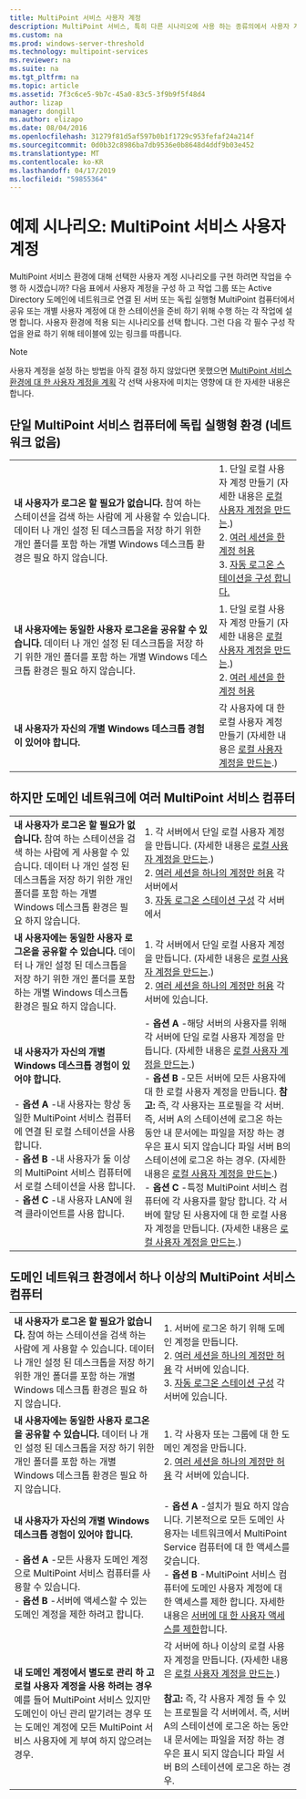 ```yaml
---
title: MultiPoint 서비스 사용자 계정
description: MultiPoint 서비스, 특히 다른 시나리오에 사용 하는 종류의에서 사용자 계정에 알아봅니다
ms.custom: na
ms.prod: windows-server-threshold
ms.technology: multipoint-services
ms.reviewer: na
ms.suite: na
ms.tgt_pltfrm: na
ms.topic: article
ms.assetid: 7f3c6ce5-9b7c-45a0-83c5-3f9b9f5f48d4
author: lizap
manager: dongill
ms.author: elizapo
ms.date: 08/04/2016
ms.openlocfilehash: 31279f81d5af597b0b1f1729c953fefaf24a214f
ms.sourcegitcommit: 0d0b32c8986ba7db9536e0b8648d4ddf9b03e452
ms.translationtype: MT
ms.contentlocale: ko-KR
ms.lasthandoff: 04/17/2019
ms.locfileid: "59855364"
---
```

# <a name="example-scenarios-multipoint-services-user-accounts"></a>예제 시나리오: MultiPoint 서비스 사용자 계정
MultiPoint 서비스 환경에 대해 선택한 사용자 계정 시나리오를 구현 하려면 작업을 수행 하 시겠습니까? 다음 표에서 사용자 계정을 구성 하 고 작업 그룹 또는 Active Directory 도메인에 네트워크로 연결 된 서버 또는 독립 실행형 MultiPoint 컴퓨터에서 공유 또는 개별 사용자 계정에 대 한 스테이션을 준비 하기 위해 수행 하는 각 작업에 설명 합니다. 사용자 환경에 적용 되는 시나리오를 선택 합니다. 그런 다음 각 필수 구성 작업을 완료 하기 위해 테이블에 있는 링크를 따릅니다.  
  
> [!NOTE]  
> 사용자 계정을 설정 하는 방법을 아직 결정 하지 않았다면 못했으면 [MultiPoint 서비스 환경에 대 한 사용자 계정을 계획](Plan-user-accounts-for-your-MultiPoint-services-environment.md) 각 선택 사용자에 미치는 영향에 대 한 자세한 내용은 합니다.  
  
## <a name="single-multipoint-services-computer-in-a-stand-alone-environment-no-network"></a>단일 MultiPoint 서비스 컴퓨터에 독립 실행형 환경 (네트워크 없음)  
  
|||  
|-|-|  
|**내 사용자가 로그온 할 필요가 없습니다.** 참여 하는 스테이션을 검색 하는 사람에 게 사용할 수 있습니다. 데이터 나 개인 설정 된 데스크톱을 저장 하기 위한 개인 폴더를 포함 하는 개별 Windows 데스크톱 환경은 필요 하지 않습니다.|1.  단일 로컬 사용자 계정 만들기 (자세한 내용은 [로컬 사용자 계정을 만드는](Create-local-user-accounts.md).)<br />2.  [여러 세션을 한 계정 허용](Allow-one-account-to-have-multiple-sessions.md)<br />3.  [자동 로그온 스테이션을 구성 합니다.](Configure-stations-for-automatic-logon.md)|  
|**내 사용자에는 동일한 사용자 로그온을 공유할 수 있습니다.** 데이터 나 개인 설정 된 데스크톱을 저장 하기 위한 개인 폴더를 포함 하는 개별 Windows 데스크톱 환경은 필요 하지 않습니다.|1.  단일 로컬 사용자 계정 만들기 (자세한 내용은 [로컬 사용자 계정을 만드는](Create-local-user-accounts.md).)<br />2.  [여러 세션을 한 계정 허용](Allow-one-account-to-have-multiple-sessions.md)|  
|**내 사용자가 자신의 개별 Windows 데스크톱 경험이 있어야 합니다.**|각 사용자에 대 한 로컬 사용자 계정 만들기 (자세한 내용은 [로컬 사용자 계정을 만드는](Create-local-user-accounts.md).)|  
  
## <a name="multiple-multipoint-services-computers-on-a-network-but-with-no-domain"></a>하지만 도메인 네트워크에 여러 MultiPoint 서비스 컴퓨터  
  
|||  
|-|-|  
|**내 사용자가 로그온 할 필요가 없습니다.** 참여 하는 스테이션을 검색 하는 사람에 게 사용할 수 있습니다. 데이터 나 개인 설정 된 데스크톱을 저장 하기 위한 개인 폴더를 포함 하는 개별 Windows 데스크톱 환경은 필요 하지 않습니다.|1.  각 서버에서 단일 로컬 사용자 계정을 만듭니다. (자세한 내용은 [로컬 사용자 계정을 만드는](Create-local-user-accounts.md).)<br />2.  [여러 세션을 하나의 계정만 허용](Allow-one-account-to-have-multiple-sessions.md) 각 서버에서<br />3.  [자동 로그온 스테이션 구성](Configure-stations-for-automatic-logon.md) 각 서버에서|  
|**내 사용자에는 동일한 사용자 로그온을 공유할 수 있습니다.** 데이터 나 개인 설정 된 데스크톱을 저장 하기 위한 개인 폴더를 포함 하는 개별 Windows 데스크톱 환경은 필요 하지 않습니다.|1.  각 서버에서 단일 로컬 사용자 계정을 만듭니다. (자세한 내용은 [로컬 사용자 계정을 만드는](Create-local-user-accounts.md).)<br />2.  [여러 세션을 하나의 계정만 허용](Allow-one-account-to-have-multiple-sessions.md) 각 서버에 있습니다.|  
|**내 사용자가 자신의 개별 Windows 데스크톱 경험이 있어야 합니다.**<br /><br />-   **옵션 A** -내 사용자는 항상 동일한 MultiPoint 서비스 컴퓨터에 연결 된 로컬 스테이션을 사용 합니다.<br />-   **옵션 B** -내 사용자가 둘 이상의 MultiPoint 서비스 컴퓨터에서 로컬 스테이션을 사용 합니다.<br />-   **옵션 C** -내 사용자 LAN에 원격 클라이언트를 사용 합니다.|-   **옵션 A** -해당 서버의 사용자를 위해 각 서버에 단일 로컬 사용자 계정을 만듭니다. (자세한 내용은 [로컬 사용자 계정을 만드는](Create-local-user-accounts.md).)<br />-   **옵션 B** -모든 서버에 모든 사용자에 대 한 로컬 사용자 계정을 만듭니다. **참고:** 즉, 각 사용자는 프로필을 각 서버. 즉, 서버 A의 스테이션에 로그온 하는 동안 내 문서에는 파일을 저장 하는 경우은 표시 되지 않습니다 파일 서버 B의 스테이션에 로그온 하는 경우. (자세한 내용은 [로컬 사용자 계정을 만드는](Create-local-user-accounts.md).)<br />-   **옵션 C** -특정 MultiPoint 서비스 컴퓨터에 각 사용자를 할당 합니다. 각 서버에 할당 된 사용자에 대 한 로컬 사용자 계정을 만듭니다. (자세한 내용은 [로컬 사용자 계정을 만드는](Create-local-user-accounts.md).)|  
  
## <a name="one-or-more-multipoint-services-computers-in-a-domain-network-environment"></a>도메인 네트워크 환경에서 하나 이상의 MultiPoint 서비스 컴퓨터  
  
|||  
|-|-|  
|**내 사용자가 로그온 할 필요가 없습니다.** 참여 하는 스테이션을 검색 하는 사람에 게 사용할 수 있습니다. 데이터 나 개인 설정 된 데스크톱을 저장 하기 위한 개인 폴더를 포함 하는 개별 Windows 데스크톱 환경은 필요 하지 않습니다.|1.  서버에 로그온 하기 위해 도메인 계정을 만듭니다.<br />2.  [여러 세션을 하나의 계정만 허용](Allow-one-account-to-have-multiple-sessions.md) 각 서버에 있습니다.<br />3.  [자동 로그온 스테이션 구성](Configure-stations-for-automatic-logon.md) 각 서버에 있습니다.|  
|**내 사용자에는 동일한 사용자 로그온을 공유할 수 있습니다.** 데이터 나 개인 설정 된 데스크톱을 저장 하기 위한 개인 폴더를 포함 하는 개별 Windows 데스크톱 환경은 필요 하지 않습니다.|1.  각 사용자 또는 그룹에 대 한 도메인 계정을 만듭니다.<br />2.  [여러 세션을 하나의 계정만 허용](Allow-one-account-to-have-multiple-sessions.md) 각 서버에 있습니다.|  
|**내 사용자가 자신의 개별 Windows 데스크톱 경험이 있어야 합니다.**<br /><br />-   **옵션 A** -모든 사용자 도메인 계정으로 MultiPoint 서비스 컴퓨터를 사용할 수 있습니다.<br />-   **옵션 B** -서버에 액세스할 수 있는 도메인 계정을 제한 하려고 합니다.|-   **옵션 A** -설치가 필요 하지 않습니다. 기본적으로 모든 도메인 사용자는 네트워크에서 MultiPoint Service 컴퓨터에 대 한 액세스를 갖습니다.<br />-   **옵션 B** -MultiPoint 서비스 컴퓨터에 도메인 사용자 계정에 대 한 액세스를 제한 합니다. 자세한 내용은 [서버에 대 한 사용자 액세스를 제한](limit-users--access-to-the-server-in-multipoint-services.md)합니다.|  
|**내 도메인 계정에서 별도로 관리 하 고 로컬 사용자 계정을 사용 하려는 경우** 예를 들어 MultiPoint 서비스 있지만 도메인이 아닌 관리 맡기려는 경우 또는 도메인 계정에 모든 MultiPoint 서비스 사용자에 게 부여 하지 않으려는 경우.|각 서버에 하나 이상의 로컬 사용자 계정을 만듭니다. (자세한 내용은 [로컬 사용자 계정을 만드는](Create-local-user-accounts.md).)<br /><br />**참고:** 즉, 각 사용자 계정 들 수 있는 프로필을 각 서버에서. 즉, 서버 A의 스테이션에 로그온 하는 동안 내 문서에는 파일을 저장 하는 경우은 표시 되지 않습니다 파일 서버 B의 스테이션에 로그온 하는 경우.|  
